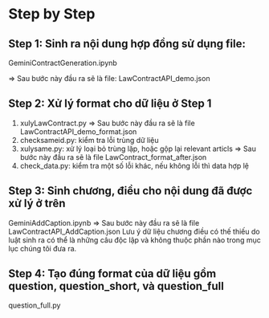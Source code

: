 # Step by Step

## Step 1: Sinh ra nội dung hợp đồng sử dụng file: 
GeminiContractGeneration.ipynb

=> Sau bước này đầu ra sẽ là file: LawContractAPI_demo.json

## Step 2: Xử lý format cho dữ liệu ở Step 1
1. xulyLawContract.py
=> Sau bước này đầu ra sẽ là file LawContractAPI_demo_format.json
1. checksameid.py: kiểm tra lỗi trùng dữ liệu
2. xulysame.py: xử lý loại bỏ trùng lặp, hoặc gộp lại relevant articls
=> Sau bước này đầu ra sẽ là file LawContract_format_after.json
3. check_data.py: kiểm tra một số lỗi khác, nếu không lỗi thì data hợp lệ

## Step 3: Sinh chương, điều cho nội dung đã được xử lý ở trên
GeminiAddCaption.ipynb 
=> Sau bước này đầu ra sẽ là file LawContractAPI_AddCaption.json
Lưu ý dữ liệu chương điều có thế thiếu do luật sinh ra có thể là những câu độc lập và không thuộc phần nào trong mục lục chúng tôi đưa ra.

## Step 4: Tạo đúng format của dữ liệu gồm question, question_short, và question_full
question_full.py
